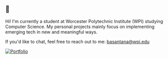 ## 👋

Hi! I'm currently a student at Worcester Polytechnic Institute (WPI) studying Computer Science. My personal projects mainly focus on implementing emerging tech in new and meaningful ways.

If you'd like to chat, feel free to reach out to me: basantana@wpi.edu

[![Portfolio](https://img.shields.io/badge/Portfolio-1DA1F2?style=for-the-badge&logo=read-the-docs&logoColor=white)](https://basantana.com)

<!--
**Ben-Santana/Ben-Santana** is a ✨ _special_ ✨ repository because its `README.md` (this file) appears on your GitHub profile.

Here are some ideas to get you started:

- 🔭 I’m currently working on ...
- 🌱 I’m currently learning ...
- 👯 I’m looking to collaborate on ...
- 🤔 I’m looking for help with ...
- 💬 Ask me about ...
- 📫 How to reach me: ...
- 😄 Pronouns: ...
- ⚡ Fun fact: ...
-->
